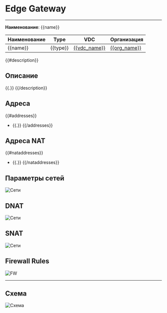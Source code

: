 # Edge Gateway
***  
**Наименование**: {{name}}

| Наименование | Type     | VDC                          | Организация                  |
|--------------|----------|------------------------------|------------------------------|
| {{name}}     | {{type}} | [{{vdc_name}}]({{vdc_link}}) | [{{org_name}}]({{org_link}}) |

{{#description}}
## Описание
{{.}}
{{/description}}

## Адреса
{{#addresses}}
- {{.}}
{{/addresses}}

## Адреса NAT
{{#nataddresses}}
- {{.}}
{{/nataddresses}}

## Параметры сетей
![Сети](@entity/{{entity}}/networks_list?id={{id}})

## DNAT
![Сети](@entity/{{egws_nat_entity}}/dnat_list?id={{id}})

## SNAT
![Сети](@entity/{{egws_nat_entity}}/snat_list?id={{id}})

## Firewall Rules
![FW](@entity/{{egws_fw_entity}}/egw_rules_list?id={{id}})
***

## Схема 
![Схема](@entity/{{entity}}/schema?id={{id}})


